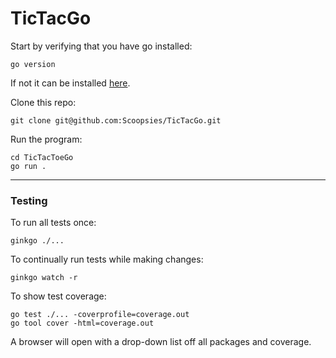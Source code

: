 # TicTacGo

Start by verifying that you have go installed:
```
go version
```

If not it can be installed [here](https://go.dev/doc/install).

Clone this repo:
```
git clone git@github.com:Scoopsies/TicTacGo.git
```

Run the program:
```
cd TicTacToeGo
go run .
```
---
### Testing

To run all tests once:
```
ginkgo ./...
```

To continually run tests while making changes:
```
ginkgo watch -r
```

To show test coverage:
```
go test ./... -coverprofile=coverage.out
go tool cover -html=coverage.out   
```

A browser will open with a drop-down list off all packages and coverage.